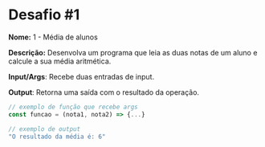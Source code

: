 # Desafio #1

**Nome:** 1 - Média de alunos

**Descrição:** Desenvolva um programa que leia as duas notas de um aluno e calcule a sua média aritmética.

**Input/Args**: Recebe duas entradas de input.

**Output**: Retorna uma saída com o resultado da operação.

```js
// exemplo de função que recebe args
const funcao = (nota1, nota2) => {...}

// exemplo de output
"O resultado da média é: 6"
```